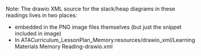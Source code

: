 Note: The drawio XML source for the stack/heap diagrams in these readings lives in two places:
* embedded in the PNG image files themselves (but just the snippet included in image)
* In ATACurriculum_LessonPlan_Memory:resources/drawio_xml/Learning Materials Memory Reading-drawio.xml
